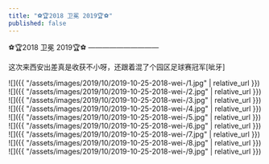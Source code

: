```yaml
---
title: "⚽️🏆2018 卫冕 2019🏆⚽️"
published: false
---
```

⚽️🏆2018 卫冕 2019🏆⚽️
——————————

这次来西安出差真是收获不小呀，还跟着混了个园区足球赛冠军[呲牙]



![]({{ "/assets/images/2019/10/2019-10-25-2018-wei-/1.jpg" | relative_url }})
![]({{ "/assets/images/2019/10/2019-10-25-2018-wei-/2.jpg" | relative_url }})
![]({{ "/assets/images/2019/10/2019-10-25-2018-wei-/3.jpg" | relative_url }})
![]({{ "/assets/images/2019/10/2019-10-25-2018-wei-/4.jpg" | relative_url }})
![]({{ "/assets/images/2019/10/2019-10-25-2018-wei-/5.jpg" | relative_url }})
![]({{ "/assets/images/2019/10/2019-10-25-2018-wei-/6.jpg" | relative_url }})
![]({{ "/assets/images/2019/10/2019-10-25-2018-wei-/7.jpg" | relative_url }})
![]({{ "/assets/images/2019/10/2019-10-25-2018-wei-/8.jpg" | relative_url }})
![]({{ "/assets/images/2019/10/2019-10-25-2018-wei-/9.jpg" | relative_url }})
